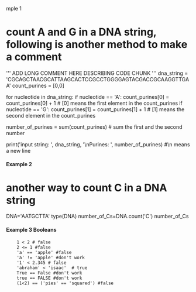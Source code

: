 mple 1
# count A and G in a DNA string, following is another method to make a comment
'''
ADD LONG COMMENT HERE DESCRIBING CODE CHUNK
'''
dna_string = 'CGCAGCTAACGCATTAAGCACTCCGCCTGGGGAGTACGACCGCAAGGTTGAA'
count_purines = [0,0]

for nucleotide in dna_string:
    if nucleotide == 'A':
        count_purines[0] = count_purines[0] + 1  # [0] means the first element in the count_purines
    if nucleotide == 'G':
        count_purines[1] = count_purines[1] + 1 # [1] means the second element in the count_purines

number_of_purines = sum(count_purines)    # sum the first and the second number

print('input string: ', dna_string, '\nPurines: ', number_of_purines)  #\n means a new line

#### Example 2
# another way to count C in a DNA string

DNA='AATGCTTA'
type(DNA)
number_of_Cs=DNA.count('C')
number_of_Cs


#### Example 3 Booleans
```
    1 < 2 # false
    2 <= 1 #false
    'a' == 'apple' #false
    'a' != 'apple' #don't work
    '1' < 2.345 # false
    'abraham' < 'isaac'  # true
    True == False #don't work
    true == FALSE #don't work
    (1<2) == ('pies' == 'squared') #false

